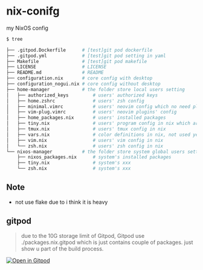 # nix-conifg
my NixOS config

```bash
$ tree

├── .gitpod.Dockerfile      # [test]git pod dockerfile
├── .gitpod.yml             # [test]git pod setting in yaml
├── Makefile                # [test]git pod makefile
├── LICENSE                 # LICENSE
├── README.md               # README
├── configuration.nix       # core config with desktop
├── configuration_nogui.nix # core config without desktop
├── home-manager            # the folder store local users setting
│   ├── authorized_keys         # users' authorized keys
│   ├── home.zshrc              # users' zsh config
│   ├── minimal.vimrc           # users' neovim config which no need plugin
│   ├── vim-plug.vimrc          # users' neovim plugins' config
│   ├── home_packages.nix       # users' installed packages
│   ├── tiny.nix                # users' program config in nix which are quite small
│   ├── tmux.nix                # users' tmux config in nix
│   ├── vars.nix                # color definitions in nix, not used yet
│   ├── vim.nix                 # users' vim config in nix
│   └── zsh.nix                 # users' zsh config in nix
└── nixos-manager           # the folder store system global users setting
    ├── nixos_packages.nix      # system's installed packages
    ├── tiny.nix                # system's xxx
    └── zsh.nix                 # system's xxx
```

## Note

- not use flake due to i think it is heavy

## gitpod

>due to the 10G storage limit of Gitpod, Gitpod use ./packages.nix.gitpod which is just contains couple of packages. just show u part of the build process.

[![Open in Gitpod](https://gitpod.io/button/open-in-gitpod.svg)](https://gitpod.io/#https://github.com/Eloco/nix-config)
